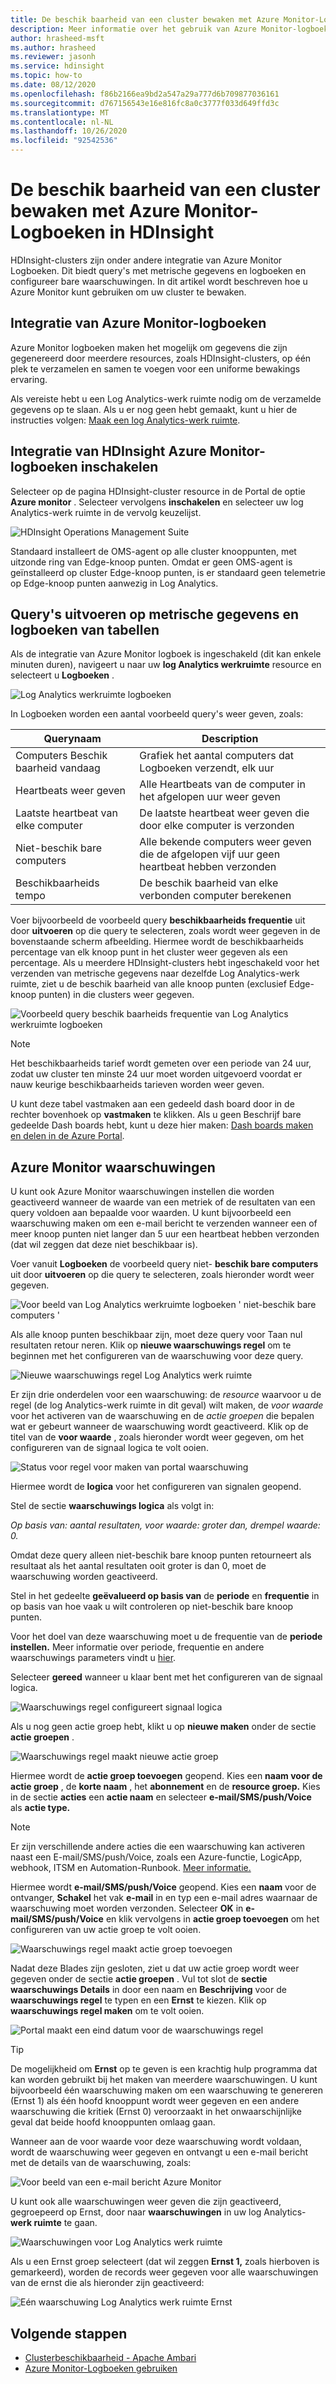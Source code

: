 ```yaml
---
title: De beschik baarheid van een cluster bewaken met Azure Monitor-Logboeken in HDInsight
description: Meer informatie over het gebruik van Azure Monitor-logboeken voor het bewaken van de cluster status en beschik baarheid.
author: hrasheed-msft
ms.author: hrasheed
ms.reviewer: jasonh
ms.service: hdinsight
ms.topic: how-to
ms.date: 08/12/2020
ms.openlocfilehash: f86b2166ea9bd2a547a29a777d6b709877036161
ms.sourcegitcommit: d767156543e16e816fc8a0c3777f033d649ffd3c
ms.translationtype: MT
ms.contentlocale: nl-NL
ms.lasthandoff: 10/26/2020
ms.locfileid: "92542536"
---
```

# <a name="how-to-monitor-cluster-availability-with-azure-monitor-logs-in-hdinsight"></a>De beschik baarheid van een cluster bewaken met Azure Monitor-Logboeken in HDInsight

HDInsight-clusters zijn onder andere integratie van Azure Monitor Logboeken. Dit biedt query's met metrische gegevens en logboeken en configureer bare waarschuwingen. In dit artikel wordt beschreven hoe u Azure Monitor kunt gebruiken om uw cluster te bewaken.

## <a name="azure-monitor-logs-integration"></a>Integratie van Azure Monitor-logboeken

Azure Monitor logboeken maken het mogelijk om gegevens die zijn gegenereerd door meerdere resources, zoals HDInsight-clusters, op één plek te verzamelen en samen te voegen voor een uniforme bewakings ervaring.

Als vereiste hebt u een Log Analytics-werk ruimte nodig om de verzamelde gegevens op te slaan. Als u er nog geen hebt gemaakt, kunt u hier de instructies volgen: [Maak een log Analytics-werk ruimte](../azure-monitor/learn/quick-create-workspace.md).

## <a name="enable-hdinsight-azure-monitor-logs-integration"></a>Integratie van HDInsight Azure Monitor-logboeken inschakelen

Selecteer op de pagina HDInsight-cluster resource in de Portal de optie **Azure monitor** . Selecteer vervolgens **inschakelen** en selecteer uw log Analytics-werk ruimte in de vervolg keuzelijst.

![HDInsight Operations Management Suite](media/cluster-availability-monitor-logs/azure-portal-monitoring.png)

Standaard installeert de OMS-agent op alle cluster knooppunten, met uitzonde ring van Edge-knoop punten. Omdat er geen OMS-agent is geïnstalleerd op cluster Edge-knoop punten, is er standaard geen telemetrie op Edge-knoop punten aanwezig in Log Analytics.

## <a name="query-metrics-and-logs-tables"></a>Query's uitvoeren op metrische gegevens en logboeken van tabellen

Als de integratie van Azure Monitor logboek is ingeschakeld (dit kan enkele minuten duren), navigeert u naar uw **log Analytics werkruimte** resource en selecteert u **Logboeken** .

![Log Analytics werkruimte logboeken](media/cluster-availability-monitor-logs/hdinsight-portal-logs.png)

In Logboeken worden een aantal voorbeeld query's weer geven, zoals:

| Querynaam                      | Description                                                               |
|---------------------------------|---------------------------------------------------------------------------|
| Computers Beschik baarheid vandaag    | Grafiek het aantal computers dat Logboeken verzendt, elk uur                     |
| Heartbeats weer geven                 | Alle Heartbeats van de computer in het afgelopen uur weer geven                           |
| Laatste heartbeat van elke computer | De laatste heartbeat weer geven die door elke computer is verzonden                             |
| Niet-beschik bare computers           | Alle bekende computers weer geven die de afgelopen vijf uur geen heartbeat hebben verzonden |
| Beschikbaarheids tempo               | De beschik baarheid van elke verbonden computer berekenen                |

Voer bijvoorbeeld de voorbeeld query **beschikbaarheids frequentie** uit door **uitvoeren** op die query te selecteren, zoals wordt weer gegeven in de bovenstaande scherm afbeelding. Hiermee wordt de beschikbaarheids percentage van elk knoop punt in het cluster weer gegeven als een percentage. Als u meerdere HDInsight-clusters hebt ingeschakeld voor het verzenden van metrische gegevens naar dezelfde Log Analytics-werk ruimte, ziet u de beschik baarheid van alle knoop punten (exclusief Edge-knoop punten) in die clusters weer gegeven.

![Voorbeeld query beschik baarheids frequentie van Log Analytics werkruimte logboeken](media/cluster-availability-monitor-logs/portal-availability-rate.png)

> [!NOTE]  
> Het beschikbaarheids tarief wordt gemeten over een periode van 24 uur, zodat uw cluster ten minste 24 uur moet worden uitgevoerd voordat er nauw keurige beschikbaarheids tarieven worden weer geven.

U kunt deze tabel vastmaken aan een gedeeld dash board door in de rechter bovenhoek op **vastmaken** te klikken. Als u geen Beschrijf bare gedeelde Dash boards hebt, kunt u deze hier maken: [Dash boards maken en delen in de Azure Portal](../azure-portal/azure-portal-dashboards.md#publish-and-share-a-dashboard).

## <a name="azure-monitor-alerts"></a>Azure Monitor waarschuwingen

U kunt ook Azure Monitor waarschuwingen instellen die worden geactiveerd wanneer de waarde van een metriek of de resultaten van een query voldoen aan bepaalde voor waarden. U kunt bijvoorbeeld een waarschuwing maken om een e-mail bericht te verzenden wanneer een of meer knoop punten niet langer dan 5 uur een heartbeat hebben verzonden (dat wil zeggen dat deze niet beschikbaar is).

Voer vanuit **Logboeken** de voorbeeld query niet- **beschik bare computers** uit door **uitvoeren** op die query te selecteren, zoals hieronder wordt weer gegeven.

![Voor beeld van Log Analytics werkruimte logboeken ' niet-beschik bare computers '](media/cluster-availability-monitor-logs/portal-unavailable-computers.png)

Als alle knoop punten beschikbaar zijn, moet deze query voor Taan nul resultaten retour neren. Klik op **nieuwe waarschuwings regel** om te beginnen met het configureren van de waarschuwing voor deze query.

![Nieuwe waarschuwings regel Log Analytics werk ruimte](media/cluster-availability-monitor-logs/portal-logs-new-alert-rule.png)

Er zijn drie onderdelen voor een waarschuwing: de *resource* waarvoor u de regel (de log Analytics-werk ruimte in dit geval) wilt maken, de *voor waarde* voor het activeren van de waarschuwing en de *actie groepen* die bepalen wat er gebeurt wanneer de waarschuwing wordt geactiveerd.
Klik op de titel van de **voor waarde** , zoals hieronder wordt weer gegeven, om het configureren van de signaal logica te volt ooien.

![Status voor regel voor maken van portal waarschuwing](media/cluster-availability-monitor-logs/portal-condition-title.png)

Hiermee wordt de **logica** voor het configureren van signalen geopend.

Stel de sectie **waarschuwings logica** als volgt in:

*Op basis van: aantal resultaten, voor waarde: groter dan, drempel waarde: 0.*

Omdat deze query alleen niet-beschik bare knoop punten retourneert als resultaat als het aantal resultaten ooit groter is dan 0, moet de waarschuwing worden geactiveerd.

Stel in het gedeelte **geëvalueerd op basis van** de **periode** en **frequentie** in op basis van hoe vaak u wilt controleren op niet-beschik bare knoop punten.

Voor het doel van deze waarschuwing moet u de frequentie van de **periode instellen.** Meer informatie over periode, frequentie en andere waarschuwings parameters vindt u [hier](../azure-monitor/platform/alerts-unified-log.md#alert-logic-definition).

Selecteer **gereed** wanneer u klaar bent met het configureren van de signaal logica.

![Waarschuwings regel configureert signaal logica](media/cluster-availability-monitor-logs/portal-configure-signal-logic.png)

Als u nog geen actie groep hebt, klikt u op **nieuwe maken** onder de sectie **actie groepen** .

![Waarschuwings regel maakt nieuwe actie groep](media/cluster-availability-monitor-logs/portal-create-new-action-group.png)

Hiermee wordt de **actie groep toevoegen** geopend. Kies een **naam voor de actie groep** , de **korte naam** , het **abonnement** en de **resource groep.** Kies in de sectie **acties** een **actie naam** en selecteer **e-mail/SMS/push/Voice** als **actie type.**

> [!NOTE]
> Er zijn verschillende andere acties die een waarschuwing kan activeren naast een E-mail/SMS/push/Voice, zoals een Azure-functie, LogicApp, webhook, ITSM en Automation-Runbook. [Meer informatie.](../azure-monitor/platform/action-groups.md#action-specific-information)

Hiermee wordt **e-mail/SMS/push/Voice** geopend. Kies een **naam** voor de ontvanger, **Schakel** het vak **e-mail** in en typ een e-mail adres waarnaar de waarschuwing moet worden verzonden. Selecteer **OK** in  **e-mail/SMS/push/Voice** en klik vervolgens in **actie groep toevoegen** om het configureren van uw actie groep te volt ooien.

![Waarschuwings regel maakt actie groep toevoegen](media/cluster-availability-monitor-logs/portal-add-action-group.png)

Nadat deze Blades zijn gesloten, ziet u dat uw actie groep wordt weer gegeven onder de sectie **actie groepen** . Vul tot slot de **sectie waarschuwings Details** in door een naam en **Beschrijving** voor de **waarschuwings regel** te typen en een **Ernst** te kiezen. Klik op **waarschuwings regel maken** om te volt ooien.

![Portal maakt een eind datum voor de waarschuwings regel](media/cluster-availability-monitor-logs/portal-create-alert-rule-finish.png)

> [!TIP]
> De mogelijkheid om **Ernst** op te geven is een krachtig hulp programma dat kan worden gebruikt bij het maken van meerdere waarschuwingen. U kunt bijvoorbeeld één waarschuwing maken om een waarschuwing te genereren (Ernst 1) als één hoofd knooppunt wordt weer gegeven en een andere waarschuwing die kritiek (Ernst 0) veroorzaakt in het onwaarschijnlijke geval dat beide hoofd knooppunten omlaag gaan.

Wanneer aan de voor waarde voor deze waarschuwing wordt voldaan, wordt de waarschuwing weer gegeven en ontvangt u een e-mail bericht met de details van de waarschuwing, zoals:

![Voor beeld van een e-mail bericht Azure Monitor](media/cluster-availability-monitor-logs/portal-oms-alert-email.png)

U kunt ook alle waarschuwingen weer geven die zijn geactiveerd, gegroepeerd op Ernst, door naar **waarschuwingen** in uw log Analytics- **werk ruimte** te gaan.

![Waarschuwingen voor Log Analytics werk ruimte](media/cluster-availability-monitor-logs/hdi-portal-oms-alerts.png)

Als u een Ernst groep selecteert (dat wil zeggen **Ernst 1,** zoals hierboven is gemarkeerd), worden de records weer gegeven voor alle waarschuwingen van de ernst die als hieronder zijn geactiveerd:

![Eén waarschuwing Log Analytics werk ruimte Ernst](media/cluster-availability-monitor-logs/portal-oms-alerts-sev1.png)

## <a name="next-steps"></a>Volgende stappen

* [Clusterbeschikbaarheid - Apache Ambari](./hdinsight-cluster-availability.md)
* [Azure Monitor-Logboeken gebruiken](hdinsight-hadoop-oms-log-analytics-tutorial.md)
